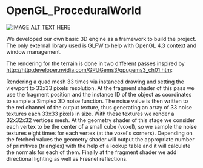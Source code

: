 # OpenGL_ProceduralWorld

[![IMAGE ALT TEXT HERE](http://img.youtube.com/vi/TuvSt2uzPX4/0.jpg)](http://www.youtube.com/watch?v=TuvSt2uzPX4)

We developed our own basic 3D engine as a framework to build the project. The only external library used is GLFW to help with OpenGL 4.3 context and window management.

The rendering for the terrain is done in two different passes inspired by http://http.developer.nvidia.com/GPUGems3/gpugems3_ch01.htm:

Rendering a quad mesh 33 times via instanced drawing and setting the viewport to 33x33 pixels resolution. At the fragment shader of this pass we use the fragment position and the instance ID of the object as coordinates to sample a Simplex 3D noise function. The noise value is then written to the red channel of the output texture, thus generating an array of 33 noise textures each 33x33 pixels in size.
With these textures we render a 32x32x32 vertices mesh. At the geometry shader of this stage we consider each vertex to be the center of a small cube (voxel), so we sample the noise textures eight times for each vertex (at the voxel's corners). Depending on the fetched values the geometry shader will output the appropriate number of primitives (triangles) with the help of a lookup table and it will calculate the normals for each of them. Finally at the fragment shader we add directional lighting as well as Fresnel reflections.